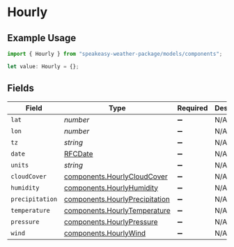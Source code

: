 # Hourly

## Example Usage

```typescript
import { Hourly } from "speakeasy-weather-package/models/components";

let value: Hourly = {};
```

## Fields

| Field                                                                            | Type                                                                             | Required                                                                         | Description                                                                      |
| -------------------------------------------------------------------------------- | -------------------------------------------------------------------------------- | -------------------------------------------------------------------------------- | -------------------------------------------------------------------------------- |
| `lat`                                                                            | *number*                                                                         | :heavy_minus_sign:                                                               | N/A                                                                              |
| `lon`                                                                            | *number*                                                                         | :heavy_minus_sign:                                                               | N/A                                                                              |
| `tz`                                                                             | *string*                                                                         | :heavy_minus_sign:                                                               | N/A                                                                              |
| `date`                                                                           | [RFCDate](../../types/rfcdate.md)                                                | :heavy_minus_sign:                                                               | N/A                                                                              |
| `units`                                                                          | *string*                                                                         | :heavy_minus_sign:                                                               | N/A                                                                              |
| `cloudCover`                                                                     | [components.HourlyCloudCover](../../models/components/hourlycloudcover.md)       | :heavy_minus_sign:                                                               | N/A                                                                              |
| `humidity`                                                                       | [components.HourlyHumidity](../../models/components/hourlyhumidity.md)           | :heavy_minus_sign:                                                               | N/A                                                                              |
| `precipitation`                                                                  | [components.HourlyPrecipitation](../../models/components/hourlyprecipitation.md) | :heavy_minus_sign:                                                               | N/A                                                                              |
| `temperature`                                                                    | [components.HourlyTemperature](../../models/components/hourlytemperature.md)     | :heavy_minus_sign:                                                               | N/A                                                                              |
| `pressure`                                                                       | [components.HourlyPressure](../../models/components/hourlypressure.md)           | :heavy_minus_sign:                                                               | N/A                                                                              |
| `wind`                                                                           | [components.HourlyWind](../../models/components/hourlywind.md)                   | :heavy_minus_sign:                                                               | N/A                                                                              |